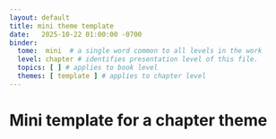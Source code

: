 ```yaml
---
layout: default
title: mini theme template
date:   2025-10-22 01:00:00 -0700
binder:
  tome:  mini  # a single word common to all levels in the work 
  level: chapter # identifies presentation level of this file.
  topics: [ ] # applies to book level
  themes: [ template ] # applies to chapter level
---
```


# Mini template for a chapter theme
